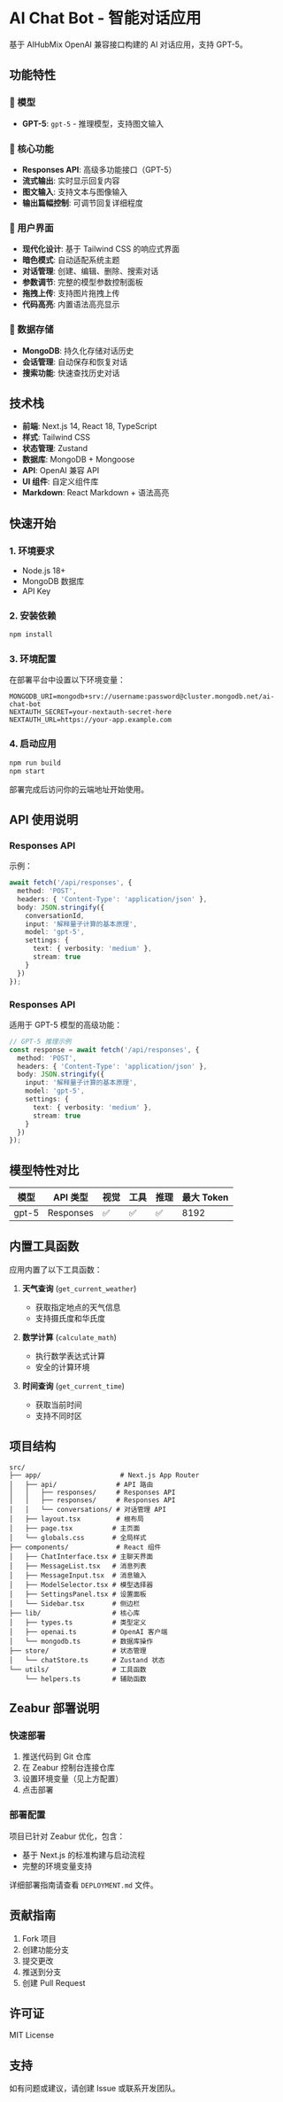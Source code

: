 # AI Chat Bot - 智能对话应用

基于 AIHubMix OpenAI 兼容接口构建的 AI 对话应用，支持 GPT-5。

## 功能特性

### 🤖 模型
- **GPT-5**: `gpt-5` - 推理模型，支持图文输入

### 🎯 核心功能
- **Responses API**: 高级多功能接口（GPT-5）
- **流式输出**: 实时显示回复内容
- **图文输入**: 支持文本与图像输入
- **输出篇幅控制**: 可调节回复详细程度

### 🎨 用户界面
- **现代化设计**: 基于 Tailwind CSS 的响应式界面
- **暗色模式**: 自动适配系统主题
- **对话管理**: 创建、编辑、删除、搜索对话
- **参数调节**: 完整的模型参数控制面板
- **拖拽上传**: 支持图片拖拽上传
- **代码高亮**: 内置语法高亮显示

### 💾 数据存储
- **MongoDB**: 持久化存储对话历史
- **会话管理**: 自动保存和恢复对话
- **搜索功能**: 快速查找历史对话

## 技术栈

- **前端**: Next.js 14, React 18, TypeScript
- **样式**: Tailwind CSS
- **状态管理**: Zustand
- **数据库**: MongoDB + Mongoose
- **API**: OpenAI 兼容 API
- **UI 组件**: 自定义组件库
- **Markdown**: React Markdown + 语法高亮

## 快速开始

### 1. 环境要求
- Node.js 18+
- MongoDB 数据库
- API Key

### 2. 安装依赖
```bash
npm install
```

### 3. 环境配置
在部署平台中设置以下环境变量：

```env
MONGODB_URI=mongodb+srv://username:password@cluster.mongodb.net/ai-chat-bot
NEXTAUTH_SECRET=your-nextauth-secret-here
NEXTAUTH_URL=https://your-app.example.com
```

### 4. 启动应用
```bash
npm run build
npm start
```

部署完成后访问你的云端地址开始使用。

## API 使用说明

### Responses API
示例：

```typescript
await fetch('/api/responses', {
  method: 'POST',
  headers: { 'Content-Type': 'application/json' },
  body: JSON.stringify({
    conversationId,
    input: '解释量子计算的基本原理',
    model: 'gpt-5',
    settings: {
      text: { verbosity: 'medium' },
      stream: true
    }
  })
});
```

### Responses API
适用于 GPT-5 模型的高级功能：

```typescript
// GPT-5 推理示例
const response = await fetch('/api/responses', {
  method: 'POST',
  headers: { 'Content-Type': 'application/json' },
  body: JSON.stringify({
    input: '解释量子计算的基本原理',
    model: 'gpt-5',
    settings: {
      text: { verbosity: 'medium' },
      stream: true
    }
  })
});
```

## 模型特性对比

| 模型 | API 类型 | 视觉 | 工具 | 推理 | 最大 Token |
|------|----------|------|------|------|------------|
| gpt-5 | Responses | ✅ | ✅ | ✅ | 8192 |

## 内置工具函数

应用内置了以下工具函数：

1. **天气查询** (`get_current_weather`)
   - 获取指定地点的天气信息
   - 支持摄氏度和华氏度

2. **数学计算** (`calculate_math`)
   - 执行数学表达式计算
   - 安全的计算环境

3. **时间查询** (`get_current_time`)
   - 获取当前时间
   - 支持不同时区

## 项目结构

```
src/
├── app/                    # Next.js App Router
│   ├── api/               # API 路由
│   │   ├── responses/     # Responses API
│   │   ├── responses/     # Responses API
│   │   └── conversations/ # 对话管理 API
│   ├── layout.tsx         # 根布局
│   ├── page.tsx          # 主页面
│   └── globals.css       # 全局样式
├── components/            # React 组件
│   ├── ChatInterface.tsx # 主聊天界面
│   ├── MessageList.tsx   # 消息列表
│   ├── MessageInput.tsx  # 消息输入
│   ├── ModelSelector.tsx # 模型选择器
│   ├── SettingsPanel.tsx # 设置面板
│   └── Sidebar.tsx       # 侧边栏
├── lib/                  # 核心库
│   ├── types.ts          # 类型定义
│   ├── openai.ts         # OpenAI 客户端
│   └── mongodb.ts        # 数据库操作
├── store/                # 状态管理
│   └── chatStore.ts      # Zustand 状态
└── utils/                # 工具函数
    └── helpers.ts        # 辅助函数
```

## Zeabur 部署说明

### 快速部署
1. 推送代码到 Git 仓库
2. 在 Zeabur 控制台连接仓库
3. 设置环境变量（见上方配置）
4. 点击部署

### 部署配置
项目已针对 Zeabur 优化，包含：
- 基于 Next.js 的标准构建与启动流程
- 完整的环境变量支持

详细部署指南请查看 `DEPLOYMENT.md` 文件。

## 贡献指南

1. Fork 项目
2. 创建功能分支
3. 提交更改
4. 推送到分支
5. 创建 Pull Request

## 许可证

MIT License

## 支持

如有问题或建议，请创建 Issue 或联系开发团队。
